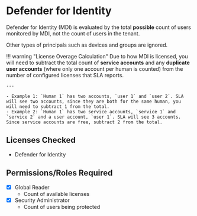 # Defender for Identity

Defender for Identity (MDI) is evaluated by the total **possible** count of users monitored by MDI, not the count of users in the tenant.

Other types of principals such as devices and groups are ignored.

!!! warning "License Overage Calculation"
    Due to how MDI is licensed, you will need to subtract the total count of **service accounts** and any **duplicate user accounts** (where only one account per human is counted) from the number of configured licenses that SLA reports.

    ---

    - Example 1: `Human 1` has two accounts, `user 1` and `user 2`. SLA will see two accounts, since they are both for the same human, you will need to subtract 1 from the total.
    - Example 2: `Human 1` has two service accounts, `service 1` and `service 2` and a user account, `user 1`. SLA will see 3 accounts. Since service accounts are free, subtract 2 from the total.

## Licenses Checked

- Defender for Identity

## Permissions/Roles Required

- [X] Global Reader
    - Count of available licenses
- [X] Security Administrator
    - Count of users being protected
